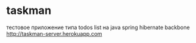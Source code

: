 # taskman
тестовое приложение типа todos list на java spring hibernate backbone http://taskman-server.herokuapp.com

